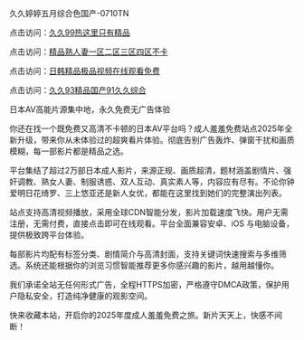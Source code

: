 久久婷婷五月综合色国产-0710TN 

点击访问：<a href="https://heiliaoxqkkct.pages.dev">久久99热这里只有精品</a>

点击访问：<a href="https://heiliaozj3tjd.pages.dev">精品熟人妻一区二区三区四区不卡</a>

点击访问：<a href="https://heiliaowt0d7p.pages.dev">日韩精品极品视频在线观看免费</a>

点击访问：<a href="https://heiliaoow5kzm.pages.dev">久久93精品国产91久久综合</a>   

日本AV高能片源集中地，永久免费无广告体验

你还在找一个既免费又高清不卡顿的日本AV平台吗？成人羞羞免费站点2025年全新升级，带来你从未体验过的超爽看片体验。彻底告别广告轰炸、弹窗干扰和画质模糊，每一部影片都是精品之选。

平台集结了超过2万部日本成人影片，来源正规、画质超清，题材涵盖剧情片、强奸调教、熟女人妻、制服诱惑、双人互动、真实素人等，内容应有尽有。不论你钟爱明日花绮罗、三上悠亚还是新人女优，都能在这里找到她们的完整演出列表。

站点支持高清视频播放，采用全球CDN智能分发，影片加载速度飞快。用户无需注册，无需付费，直接点击即可在线观看。平台全面兼容安卓、iOS 与电脑设备，提供极致跨平台体验。

每部影片均配有标签分类、剧情简介与高清封面，支持关键词快速搜索与多维筛选。系统还能根据你的浏览习惯智能推荐更多你感兴趣的影片，越用越懂你。

我们承诺全站无任何形式广告，全程HTTPS加密，严格遵守DMCA政策，保护用户隐私安全，打造纯净健康的观影空间。

快来收藏本站，开启你的2025年度成人羞羞免费之旅。新片天天上，快感不间断！

<span style="display:none;">[Canonical link]  ( ）</span> 
